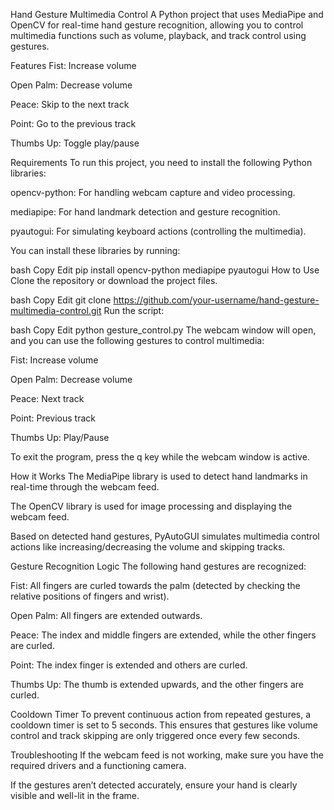 Hand Gesture Multimedia Control
A Python project that uses MediaPipe and OpenCV for real-time hand gesture recognition, allowing you to control multimedia functions such as volume, playback, and track control using gestures.

Features
Fist: Increase volume

Open Palm: Decrease volume

Peace: Skip to the next track

Point: Go to the previous track

Thumbs Up: Toggle play/pause

Requirements
To run this project, you need to install the following Python libraries:

opencv-python: For handling webcam capture and video processing.

mediapipe: For hand landmark detection and gesture recognition.

pyautogui: For simulating keyboard actions (controlling the multimedia).

You can install these libraries by running:

bash
Copy
Edit
pip install opencv-python mediapipe pyautogui
How to Use
Clone the repository or download the project files.

bash
Copy
Edit
git clone https://github.com/your-username/hand-gesture-multimedia-control.git
Run the script:

bash
Copy
Edit
python gesture_control.py
The webcam window will open, and you can use the following gestures to control multimedia:

Fist: Increase volume

Open Palm: Decrease volume

Peace: Next track

Point: Previous track

Thumbs Up: Play/Pause

To exit the program, press the q key while the webcam window is active.

How it Works
The MediaPipe library is used to detect hand landmarks in real-time through the webcam feed.

The OpenCV library is used for image processing and displaying the webcam feed.

Based on detected hand gestures, PyAutoGUI simulates multimedia control actions like increasing/decreasing the volume and skipping tracks.

Gesture Recognition Logic
The following hand gestures are recognized:

Fist: All fingers are curled towards the palm (detected by checking the relative positions of fingers and wrist).

Open Palm: All fingers are extended outwards.

Peace: The index and middle fingers are extended, while the other fingers are curled.

Point: The index finger is extended and others are curled.

Thumbs Up: The thumb is extended upwards, and the other fingers are curled.

Cooldown Timer
To prevent continuous action from repeated gestures, a cooldown timer is set to 5 seconds. This ensures that gestures like volume control and track skipping are only triggered once every few seconds.

Troubleshooting
If the webcam feed is not working, make sure you have the required drivers and a functioning camera.

If the gestures aren’t detected accurately, ensure your hand is clearly visible and well-lit in the frame.
